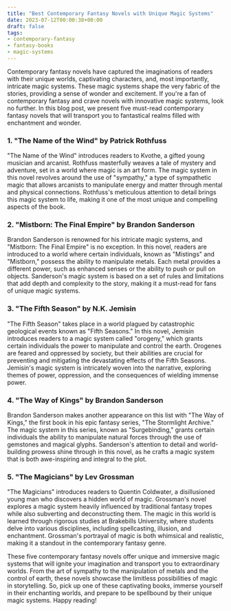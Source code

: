 ```yaml
---
title: "Best Contemporary Fantasy Novels with Unique Magic Systems"
date: 2023-07-12T00:00:38+00:00
draft: false
tags:
- contemporary-fantasy
- fantasy-books
- magic-systems
---
```


Contemporary fantasy novels have captured the imaginations of readers with their unique worlds, captivating characters, and, most importantly, intricate magic systems. These magic systems shape the very fabric of the stories, providing a sense of wonder and excitement. If you're a fan of contemporary fantasy and crave novels with innovative magic systems, look no further. In this blog post, we present five must-read contemporary fantasy novels that will transport you to fantastical realms filled with enchantment and wonder.

### 1. "The Name of the Wind" by Patrick Rothfuss

"The Name of the Wind" introduces readers to Kvothe, a gifted young musician and arcanist. Rothfuss masterfully weaves a tale of mystery and adventure, set in a world where magic is an art form. The magic system in this novel revolves around the use of "sympathy," a type of sympathetic magic that allows arcanists to manipulate energy and matter through mental and physical connections. Rothfuss's meticulous attention to detail brings this magic system to life, making it one of the most unique and compelling aspects of the book.

### 2. "Mistborn: The Final Empire" by Brandon Sanderson

Brandon Sanderson is renowned for his intricate magic systems, and "Mistborn: The Final Empire" is no exception. In this novel, readers are introduced to a world where certain individuals, known as "Mistings" and "Mistborn," possess the ability to manipulate metals. Each metal provides a different power, such as enhanced senses or the ability to push or pull on objects. Sanderson's magic system is based on a set of rules and limitations that add depth and complexity to the story, making it a must-read for fans of unique magic systems.

### 3. "The Fifth Season" by N.K. Jemisin

"The Fifth Season" takes place in a world plagued by catastrophic geological events known as "Fifth Seasons." In this novel, Jemisin introduces readers to a magic system called "orogeny," which grants certain individuals the power to manipulate and control the earth. Orogenes are feared and oppressed by society, but their abilities are crucial for preventing and mitigating the devastating effects of the Fifth Seasons. Jemisin's magic system is intricately woven into the narrative, exploring themes of power, oppression, and the consequences of wielding immense power.

### 4. "The Way of Kings" by Brandon Sanderson

Brandon Sanderson makes another appearance on this list with "The Way of Kings," the first book in his epic fantasy series, "The Stormlight Archive." The magic system in this series, known as "Surgebinding," grants certain individuals the ability to manipulate natural forces through the use of gemstones and magical glyphs. Sanderson's attention to detail and world-building prowess shine through in this novel, as he crafts a magic system that is both awe-inspiring and integral to the plot.

### 5. "The Magicians" by Lev Grossman

"The Magicians" introduces readers to Quentin Coldwater, a disillusioned young man who discovers a hidden world of magic. Grossman's novel explores a magic system heavily influenced by traditional fantasy tropes while also subverting and deconstructing them. The magic in this world is learned through rigorous studies at Brakebills University, where students delve into various disciplines, including spellcasting, illusion, and enchantment. Grossman's portrayal of magic is both whimsical and realistic, making it a standout in the contemporary fantasy genre.

These five contemporary fantasy novels offer unique and immersive magic systems that will ignite your imagination and transport you to extraordinary worlds. From the art of sympathy to the manipulation of metals and the control of earth, these novels showcase the limitless possibilities of magic in storytelling. So, pick up one of these captivating books, immerse yourself in their enchanting worlds, and prepare to be spellbound by their unique magic systems. Happy reading!
